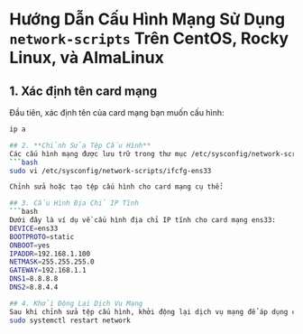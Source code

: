 # Hướng Dẫn Cấu Hình Mạng Sử Dụng `network-scripts` Trên CentOS, Rocky Linux, và AlmaLinux

## 1. Xác định tên card mạng
Đầu tiên, xác định tên của card mạng bạn muốn cấu hình:
```bash
ip a

## 2. **Chỉnh Sửa Tệp Cấu Hình**
Các cấu hình mạng được lưu trữ trong thư mục /etc/sysconfig/network-scripts/. Tệp cấu hình có tên theo định dạng ifcfg-<tên-cards-mạng>. Ví dụ: ifcfg-ens33.
```bash
sudo vi /etc/sysconfig/network-scripts/ifcfg-ens33

Chỉnh sửa hoặc tạo tệp cấu hình cho card mạng cụ thể:

## 3. Cấu Hình Địa Chỉ IP Tĩnh
```bash
Dưới đây là ví dụ về cấu hình địa chỉ IP tĩnh cho card mạng ens33:
DEVICE=ens33
BOOTPROTO=static
ONBOOT=yes
IPADDR=192.168.1.100
NETMASK=255.255.255.0
GATEWAY=192.168.1.1
DNS1=8.8.8.8
DNS2=8.8.4.4

## 4. Khởi Động Lại Dịch Vụ Mạng
Sau khi chỉnh sửa tệp cấu hình, khởi động lại dịch vụ mạng để áp dụng các thay đổi:
sudo systemctl restart network
